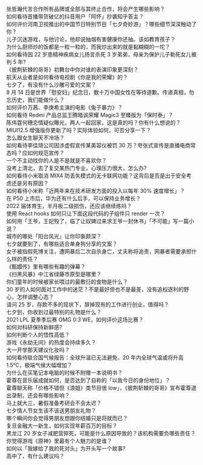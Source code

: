 张哲瀚代言合作所有品牌或全部与其终止合作，将会产生哪些影响？  
如何看待首播带货破亿的抖音用户「阿怀」抄袭知乎答主？  
如何评价河南卫视推出的中国节日特别节目「七夕奇妙游」？哪些细节深深触动了你？  
儿子沉迷游戏，与他讨论，他却说抽烟有害健康你还抽。该如教育孩子？  
为什么厨师炒的饭都是一粒一粒的，而我炒出来的就是黏糊糊的一坨？  
如何看待因 22 岁患精神疾病女儿扬言杀死 3 岁弟弟，母亲为保护儿子勒死女儿被判 5 年?  
《披荆斩棘的哥哥》初舞台中你对谁的表演印象更深刻？  
航天从业者是如何看待电视剧《你是我的荣耀》的？  
七夕了，有没有什么沙雕可爱的文案？  
8 月 14 日是世界「慰安妇」纪念日，数十万中国女性在等待道歉。传递真相，勿忘历史，我们能做什么？  
如何评价万茜、李庚希主演的电影《兔子暴力》？  
如何看待 Redmi 产品总监王腾暗讽荣耀 Magic3 至臻版为「保时泰」？  
陈伟霆何穗恋情疑似曝光，两人一起回家，这是真的吗？你有什么想说的？  
MIUI12.5 增强版你更新了吗？实际体验如何，可否分享一下？  
怎么跟女生聊天不冷场？  
如何看待李佳琦公司因涉虚假宣传某美容仪被罚 30 万？夸张式宣传是直播电商常态吗？应如何规范宣传？  
一个不主动找你的人是不是就是不喜欢你？  
没考上清北，去了复交某热门专业，心理压力很大，怎么办?  
如何看待小米取消 MIX4 防丢失模式的无卡联网功能？这背后是否是出于安全考虑还是另有原因？  
如何看待小米称「近两年来在技术研发方面的投入以每年 30% 速度增长」？  
在 P50 上市后，华为还有什么后手，可以保持业务增长？  
2022 届体育生，半月板二级损伤，还应该继续练吗？  
使用 React hooks 如何只让下面这段代码的子组件只 render 一次？  
如何用「王爷，王妃殁了，临了让奴婢过来求王爷一封休书」「不可能」写一篇小说？  
城市的哪处「阳台风光」让你印象颇深？  
七夕就要到了，有哪些适合单身狗分享的文案？  
女子被指假死博关注，遭网暴后二次自杀身亡，丈夫称将追责，网暴者需要承担什么样的责任？  
《甄嬛传》里有哪些有趣的弹幕？  
《扫黑风暴》中江省绿藤市原型是哪里？  
你们童年的时候被家长喂过的最敷衍的食物是什么？  
30 岁的人如何面对工作中的迷茫？不是最好但也不是最差，没有追权逐利的野心，怎样调整心态？  
请问 25 岁，存款不多的现状下，辞掉现有的工作进行创业，值得吗？  
七夕到，你收到过最特别的礼物是什么？  
2021 LPL 夏季季后赛 OMG 0:3 WE，如何评价这场比赛？  
如何对科研保持新鲜感?  
如何判断个人的悟性高低？  
游戏《永劫无间》的热度会持续多久？  
大一开学那天建议化妆吗？  
如何看待联合国气候报告：全球升温已无法避免，20 年内全球气温或将升高 1.5℃，极端气候大幅增加？  
为什么在买笔记本电脑的时候不附赠一本说明书？  
霍尊在音乐届成就如何，是否达到了自称的「以我今日的身份地位」？  
霍尊聊天称「价格不错但《浪姐》类节目很 low」，《披荆斩棘的哥哥》宣布霍尊退出录制，还会有哪些影响？  
马上就大三，暑假准备考研会不会太迟？  
七夕情人节女生该不该送男朋友礼物？  
哪个瞬间你会觉得男朋友想跟你结婚只是将就而已？  
复旦金融大一新生，如何实现年薪百万的目标？  
黑龙江 20 岁女子减肥营猝死，可能是什么原因导致的？该机构需要负哪些责任？  
你觉得游戏《原神》里最有个人魅力的是谁？  
如何以「我嫁给了我的死对头」为开头写一个故事?  
高中了，有什么建议吗？  
